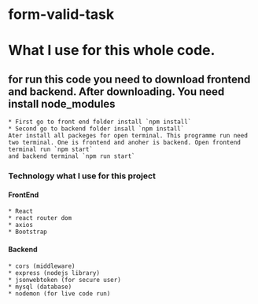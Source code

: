 # form-valid-task

# What I use for this whole code.

## for run this code you need to download frontend and backend. After downloading. You need install node_modules

    * First go to front end folder install `npm install`
    * Second go to backend folder insall `npm install`
    Ater install all packeges for open terminal. This programme run need two terminal. One is frontend and anoher is backend. Open frontend terminal run `npm start`
    and backend terminal `npm run start`

### Technology what I use for this project

#### FrontEnd

    * React
    * react router dom
    * axios
    * Bootstrap

#### Backend

    * cors (middleware)
    * express (nodejs library)
    * jsonwebtoken (for secure user)
    * mysql (database)
    * nodemon (for live code run)
